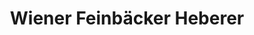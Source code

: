 ---
title: "Wiener Feinbäcker Heberer"
url: /mannheim/wiener-feinbaecker-heberer/
shop: Bäckerei
---
